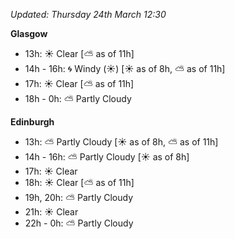*Updated: Thursday 24th March 12:30*

**Glasgow**

* 13h: :sunny: Clear [:partly_sunny: as of 11h]
* 14h - 16h: :cyclone: Windy (:sunny:) [:sunny: as of 8h, :partly_sunny: as of 11h]
* 17h: :sunny: Clear [:partly_sunny: as of 11h]
* 18h - 0h: :partly_sunny: Partly Cloudy

**Edinburgh**

* 13h: :partly_sunny: Partly Cloudy [:sunny: as of 8h, :partly_sunny: as of 11h]
* 14h - 16h: :partly_sunny: Partly Cloudy [:sunny: as of 8h]
* 17h: :sunny: Clear
* 18h: :sunny: Clear [:partly_sunny: as of 11h]
* 19h, 20h: :partly_sunny: Partly Cloudy
* 21h: :sunny: Clear
* 22h - 0h: :partly_sunny: Partly Cloudy
